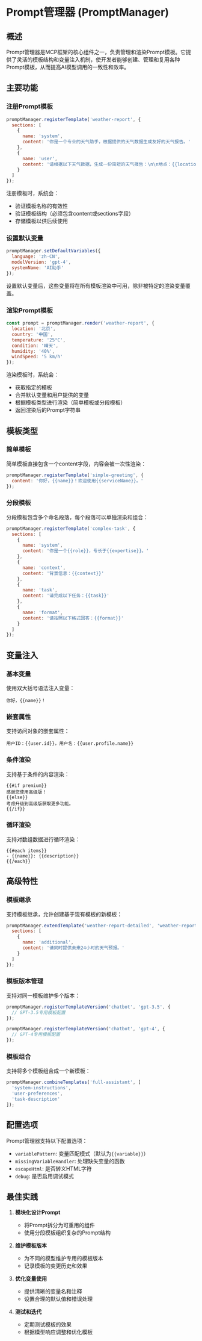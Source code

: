 # Prompt管理器 (PromptManager)

## 概述

Prompt管理器是MCP框架的核心组件之一，负责管理和渲染Prompt模板。它提供了灵活的模板结构和变量注入机制，使开发者能够创建、管理和复用各种Prompt模板，从而提高AI模型调用的一致性和效率。

## 主要功能

### 注册Prompt模板

```javascript
promptManager.registerTemplate('weather-report', {
  sections: [
    {
      name: 'system',
      content: '你是一个专业的天气助手，根据提供的天气数据生成友好的天气报告。'
    },
    {
      name: 'user',
      content: '请根据以下天气数据，生成一份简短的天气报告：\n\n地点：{{location}}，{{country}}\n温度：{{temperature}}\n天气状况：{{condition}}\n湿度：{{humidity}}\n风速：{{windSpeed}}'
    }
  ]
});
```

注册模板时，系统会：
- 验证模板名称的有效性
- 验证模板结构（必须包含content或sections字段）
- 存储模板以供后续使用

### 设置默认变量

```javascript
promptManager.setDefaultVariables({
  language: 'zh-CN',
  modelVersion: 'gpt-4',
  systemName: 'AI助手'
});
```

设置默认变量后，这些变量将在所有模板渲染中可用，除非被特定的渲染变量覆盖。

### 渲染Prompt模板

```javascript
const prompt = promptManager.render('weather-report', {
  location: '北京',
  country: '中国',
  temperature: '25°C',
  condition: '晴天',
  humidity: '40%',
  windSpeed: '5 km/h'
});
```

渲染模板时，系统会：
- 获取指定的模板
- 合并默认变量和用户提供的变量
- 根据模板类型进行渲染（简单模板或分段模板）
- 返回渲染后的Prompt字符串

## 模板类型

### 简单模板

简单模板直接包含一个content字段，内容会被一次性渲染：

```javascript
promptManager.registerTemplate('simple-greeting', {
  content: '你好，{{name}}！欢迎使用{{serviceName}}。'
});
```

### 分段模板

分段模板包含多个命名段落，每个段落可以单独渲染和组合：

```javascript
promptManager.registerTemplate('complex-task', {
  sections: [
    {
      name: 'system',
      content: '你是一个{{role}}，专长于{{expertise}}。'
    },
    {
      name: 'context',
      content: '背景信息：{{context}}'
    },
    {
      name: 'task',
      content: '请完成以下任务：{{task}}'
    },
    {
      name: 'format',
      content: '请按照以下格式回答：{{format}}'
    }
  ]
});
```

## 变量注入

### 基本变量

使用双大括号语法注入变量：

```
你好，{{name}}！
```

### 嵌套属性

支持访问对象的嵌套属性：

```
用户ID：{{user.id}}，用户名：{{user.profile.name}}
```

### 条件渲染

支持基于条件的内容渲染：

```
{{#if premium}}
感谢您使用高级版！
{{else}}
考虑升级到高级版获取更多功能。
{{/if}}
```

### 循环渲染

支持对数组数据进行循环渲染：

```
{{#each items}}
- {{name}}: {{description}}
{{/each}}
```

## 高级特性

### 模板继承

支持模板继承，允许创建基于现有模板的新模板：

```javascript
promptManager.extendTemplate('weather-report-detailed', 'weather-report', {
  sections: [
    {
      name: 'additional',
      content: '请同时提供未来24小时的天气预报。'
    }
  ]
});
```

### 模板版本管理

支持对同一模板维护多个版本：

```javascript
promptManager.registerTemplateVersion('chatbot', 'gpt-3.5', {
  // GPT-3.5专用模板配置
});

promptManager.registerTemplateVersion('chatbot', 'gpt-4', {
  // GPT-4专用模板配置
});
```

### 模板组合

支持将多个模板组合成一个新模板：

```javascript
promptManager.combineTemplates('full-assistant', [
  'system-instructions',
  'user-preferences',
  'task-description'
]);
```

## 配置选项

Prompt管理器支持以下配置选项：

- `variablePattern`: 变量匹配模式（默认为`{{variable}}`）
- `missingVariableHandler`: 处理缺失变量的函数
- `escapeHtml`: 是否转义HTML字符
- `debug`: 是否启用调试模式

## 最佳实践

1. **模块化设计Prompt**
   - 将Prompt拆分为可重用的组件
   - 使用分段模板组织复杂的Prompt结构

2. **维护模板版本**
   - 为不同的模型维护专用的模板版本
   - 记录模板的变更历史和效果

3. **优化变量使用**
   - 提供清晰的变量名和注释
   - 设置合理的默认值和错误处理

4. **测试和迭代**
   - 定期测试模板的效果
   - 根据模型响应调整和优化模板